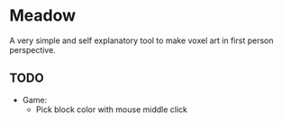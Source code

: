 # Meadow
A very simple and self explanatory tool to make voxel art in first person perspective.

## TODO
- Game:
  - Pick block color with mouse middle click